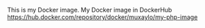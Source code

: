 This is my Docker image.
My Docker image in DockerHub 
https://hub.docker.com/repository/docker/muxaylo/my-php-image
